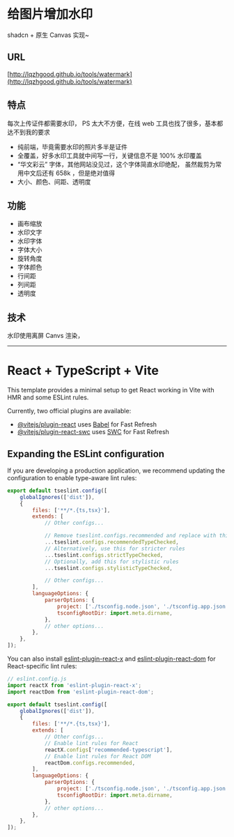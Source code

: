 # 给图片增加水印

shadcn + 原生 Canvas 实现~

## URL

[http://lqzhgood.github.io/tools/watermark](http://lqzhgood.github.io/tools/watermark)

## 特点

每次上传证件都需要水印， PS 太大不方便，在线 web 工具也找了很多，基本都达不到我的要求

- 纯前端，毕竟需要水印的照片多半是证件
- 全覆盖，好多水印工具就中间写一行，关键信息不是 100% 水印覆盖
- “华文彩云” 字体，其他网站没见过，这个字体简直水印绝配， 虽然裁剪为常用中文后还有 658k ，但是绝对值得
- 大小、颜色、间距、透明度

## 功能

-   画布缩放
-   水印文字
-   水印字体
-   字体大小
-   旋转角度
-   字体颜色
-   行间距
-   列间距
-   透明度

## 技术

水印使用离屏 Canvs 渲染，

<hr />

# React + TypeScript + Vite

This template provides a minimal setup to get React working in Vite with HMR and some ESLint rules.

Currently, two official plugins are available:

-   [@vitejs/plugin-react](https://github.com/vitejs/vite-plugin-react/blob/main/packages/plugin-react) uses [Babel](https://babeljs.io/) for Fast Refresh
-   [@vitejs/plugin-react-swc](https://github.com/vitejs/vite-plugin-react/blob/main/packages/plugin-react-swc) uses [SWC](https://swc.rs/) for Fast Refresh

## Expanding the ESLint configuration

If you are developing a production application, we recommend updating the configuration to enable type-aware lint rules:

```js
export default tseslint.config([
    globalIgnores(['dist']),
    {
        files: ['**/*.{ts,tsx}'],
        extends: [
            // Other configs...

            // Remove tseslint.configs.recommended and replace with this
            ...tseslint.configs.recommendedTypeChecked,
            // Alternatively, use this for stricter rules
            ...tseslint.configs.strictTypeChecked,
            // Optionally, add this for stylistic rules
            ...tseslint.configs.stylisticTypeChecked,

            // Other configs...
        ],
        languageOptions: {
            parserOptions: {
                project: ['./tsconfig.node.json', './tsconfig.app.json'],
                tsconfigRootDir: import.meta.dirname,
            },
            // other options...
        },
    },
]);
```

You can also install [eslint-plugin-react-x](https://github.com/Rel1cx/eslint-react/tree/main/packages/plugins/eslint-plugin-react-x) and [eslint-plugin-react-dom](https://github.com/Rel1cx/eslint-react/tree/main/packages/plugins/eslint-plugin-react-dom) for React-specific lint rules:

```js
// eslint.config.js
import reactX from 'eslint-plugin-react-x';
import reactDom from 'eslint-plugin-react-dom';

export default tseslint.config([
    globalIgnores(['dist']),
    {
        files: ['**/*.{ts,tsx}'],
        extends: [
            // Other configs...
            // Enable lint rules for React
            reactX.configs['recommended-typescript'],
            // Enable lint rules for React DOM
            reactDom.configs.recommended,
        ],
        languageOptions: {
            parserOptions: {
                project: ['./tsconfig.node.json', './tsconfig.app.json'],
                tsconfigRootDir: import.meta.dirname,
            },
            // other options...
        },
    },
]);
```
